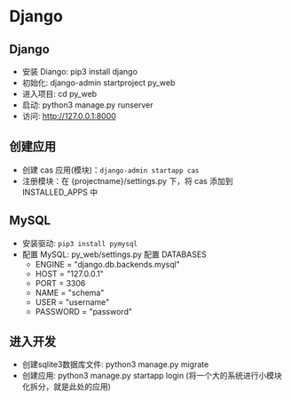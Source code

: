 # Django

## Django

- 安装 Diango: pip3 install django
- 初始化: django-admin startproject py_web
- 进入项目: cd py_web
- 启动: python3 manage.py runserver
- 访问: http://127.0.0.1:8000


## 创建应用

- 创建 cas 应用(模块)：`django-admin startapp cas`
- 注册模块：在 {projectname}/settings.py 下，将 cas 添加到 INSTALLED_APPS 中


## MySQL

- 安装驱动: `pip3 install pymysql`
- 配置 MySQL: py_web/settings.py 配置 DATABASES
  - ENGINE = "django.db.backends.mysql"
  - HOST = "127.0.0.1"
  - PORT = 3306
  - NAME = "schema"
  - USER = "username"
  - PASSWORD = "password"


## 进入开发

- 创建sqlite3数据库文件: python3 manage.py migrate 
- 创建应用: python3 manage.py startapp login (将一个大的系统进行小模块化拆分，就是此处的应用)